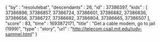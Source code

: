 {
  "by" : "resolutebat",
  "descendants" : 26,
  "id" : 37386397,
  "kids" : [ 37386896, 37386857, 37386724, 37386601, 37386882, 37386836, 37386656, 37386727, 37386682, 37386804, 37386665, 37386507 ],
  "score" : 83,
  "time" : 1693872171,
  "title" : "Get a cable modem, go to jail (1999)",
  "type" : "story",
  "url" : "http://telecom.csail.mit.edu/judy-sammel.html"
}
